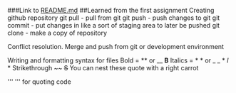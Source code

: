 ###Link to [README.md](docs/README.md)
##Learned from the first assignment
  Creating github repository
  git pull - pull from git
  git push - push changes to git
  git commit - put changes in like a sort of staging area to later be pushed
  git clone - make a copy of repository

  Conflict resolution. Merge and push from git or development environment

  Writing and formatting syntax for files
  Bold = ** or __ **B**
  Italics = * * or _ _ * *I* *
  Strikethrough ~~ ~~S~~
  You can nest these
  quote with a right carrot

  '''
  ''' for quoting code

